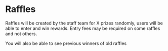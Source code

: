 # Raffles

Raffles will be created by the staff team for X prizes randomly, users will be able to enter and win rewards.
Entry fees may be required on some raffles and not others.

You will also be able to see previous winners of old raffles 
